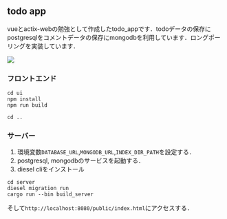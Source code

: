 ## todo app
vueとactix-webの勉強として作成したtodo_appです．todoデータの保存にpostgresqlをコメントデータの保存にmongodbを利用しています．ロングポーリングを実装しています．

<img src="https://dl.dropboxusercontent.com/s/rpjjyr17jf642ec/ui%E7%94%BB%E5%83%8F.png">

### フロントエンド
```
cd ui
npm install
npm run build
```

```
cd ..
```

### サーバー
1. 環境変数`DATABASE_URL`,`MONGODB_URL`,`INDEX_DIR_PATH`を設定する．
1. postgresql, mongodbのサービスを起動する．
1. diesel cliをインストール
```
cd server
diesel migration run
cargo run --bin build_server
```

そして`http://localhost:8080/public/index.html`にアクセスする．

